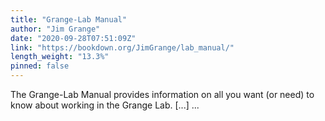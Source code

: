 ```yaml
---
title: "Grange-Lab Manual"
author: "Jim Grange"
date: "2020-09-28T07:51:09Z"
link: "https://bookdown.org/JimGrange/lab_manual/"
length_weight: "13.3%"
pinned: false
---
```


The Grange-Lab Manual provides information on all you want (or need) to know about working in the Grange Lab. [...]  ...
